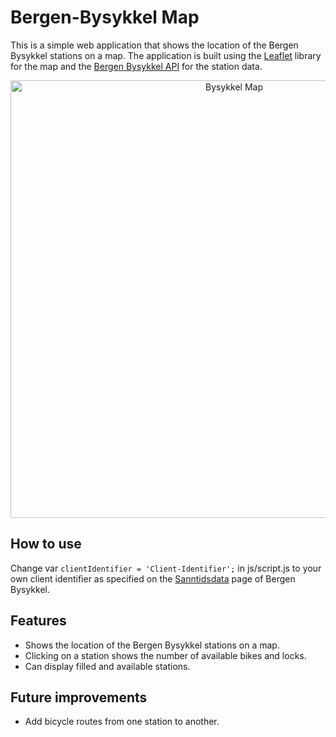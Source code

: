 # Bergen-Bysykkel Map

This is a simple web application that shows the location of the Bergen Bysykkel stations on a map. The application is built using the [Leaflet](https://leafletjs.com/) library for the map and the [Bergen Bysykkel API](https://bergenbysykkel.no/apne-data/sanntid) for the station data.

<div align="center">
    <img src="images/city-bike.png" alt="Bysykkel Map" width="700">
</div>

## How to use

Change var ```clientIdentifier = 'Client-Identifier';``` in js/script.js to your own client identifier as specified on the [Sanntidsdata](https://bergenbysykkel.no/apne-data/sanntid) page of Bergen Bysykkel.


## Features

- Shows the location of the Bergen Bysykkel stations on a map.
- Clicking on a station shows the number of available bikes and locks.
- Can display filled and available stations.

## Future improvements

- Add bicycle routes from one station to another.
